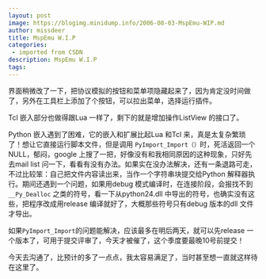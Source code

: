 ```yaml
---
layout: post
image: https://blogimg.minidump.info/2006-08-03-MspEmu-WIP.md
author: missdeer
title: MspEmu W.I.P
categories: 
 - imported from CSDN
description: MspEmu W.I.P
tags: 
---
```


界面稍微改了一下，把协议模拟的按钮和菜单项隐藏起来了，因为肯定没时间做了，另外在工具栏上添加了个按钮，可以拉出菜单，选择运行插件。

Tcl 嵌入部分也做得跟Lua 一样了，剩下的就是增加操作ListView 的接口了。

Python 嵌入遇到了困难，它的嵌入和扩展比起Lua 和Tcl 来，真是太复杂繁琐了！想让它直接运行脚本文件，但是调用 `PyImport_Import（）`时，死活返回一个NULL，郁闷，google 上搜了一把，好像没有和我相同原因的这种现象，只好先去mail list 问一下，看看有没有办法。如果实在没办法解决，还有一条退路可走，不过比较笨：自己把文件内容读出来，当作一个字符串块提交给Python 解释器执行。期间还遇到一个问题，如果用debug 模式编译时，在连接阶段，会报找不到`__Py_Dealloc` 之类的符号，看一下从python24.dll 中导出的符号，也确实没有这些，把程序改成用release 编译就好了，大概那些符号只有debug 版本的dll 文件才导出。

如果`PyImport_Import`的问题能解决，应该最多在明后两天，就可以先release 一个版本了，可用于提交评审了，今天才被催了，这个季度要最晚10号前提交！

今天去沟通了，比预计的多了一点点，我太容易满足了，当时甚至想一直就这样待在这里了。
